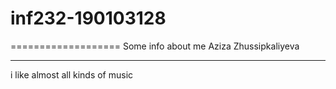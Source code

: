 # inf232-190103128
===================
Some info about me
Aziza Zhussipkaliyeva 

---
i like almost all kinds of music